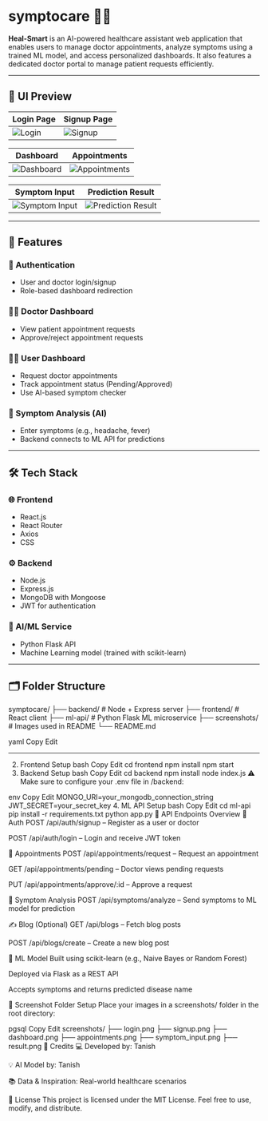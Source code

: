 # symptocare 🏥💡

**Heal-Smart** is an AI-powered healthcare assistant web application that enables users to manage doctor appointments, analyze symptoms using a trained ML model, and access personalized dashboards. It also features a dedicated doctor portal to manage patient requests efficiently.

---

## 📸 UI Preview

| Login Page | Signup Page |
|------------|-------------|
| ![Login](./screenshots/login.png) | ![Signup](./screenshots/signup.png) |

| Dashboard | Appointments |
|-----------|--------------|
| ![Dashboard](./screenshots/dashboard.png) | ![Appointments](./screenshots/appointments.png) |

| Symptom Input | Prediction Result |
|---------------|-------------------|
| ![Symptom Input](./screenshots/symptom_input.png) | ![Prediction Result](./screenshots/result.png) |

---

## 🚀 Features

### 🔐 Authentication
- User and doctor login/signup
- Role-based dashboard redirection

### 👨‍⚕️ Doctor Dashboard
- View patient appointment requests
- Approve/reject appointment requests

### 🧑‍💼 User Dashboard
- Request doctor appointments
- Track appointment status (Pending/Approved)
- Use AI-based symptom checker

### 🤖 Symptom Analysis (AI)
- Enter symptoms (e.g., headache, fever)
- Backend connects to ML API for predictions



---

## 🛠️ Tech Stack

### 🌐 Frontend
- React.js
- React Router
- Axios
- CSS

### ⚙ Backend
- Node.js
- Express.js
- MongoDB with Mongoose
- JWT for authentication

### 🧠 AI/ML Service
- Python Flask API
- Machine Learning model (trained with scikit-learn)

---

## 🗂 Folder Structure

symptocare/
├── backend/ # Node + Express server
├── frontend/ # React client
├── ml-api/ # Python Flask ML microservice
├── screenshots/ # Images used in README
└── README.md

yaml
Copy
Edit

---


2. Frontend Setup
bash
Copy
Edit
cd frontend
npm install
npm start
3. Backend Setup
bash
Copy
Edit
cd backend
npm install
node index.js
⚠ Make sure to configure your .env file in /backend:

env
Copy
Edit
MONGO_URI=your_mongodb_connection_string
JWT_SECRET=your_secret_key
4. ML API Setup
bash
Copy
Edit
cd ml-api
pip install -r requirements.txt
python app.py
🔌 API Endpoints Overview
🧑 Auth
POST /api/auth/signup – Register as a user or doctor

POST /api/auth/login – Login and receive JWT token

📅 Appointments
POST /api/appointments/request – Request an appointment

GET /api/appointments/pending – Doctor views pending requests

PUT /api/appointments/approve/:id – Approve a request

🧠 Symptom Analysis
POST /api/symptoms/analyze – Send symptoms to ML model for prediction

✍️ Blog (Optional)
GET /api/blogs – Fetch blog posts

POST /api/blogs/create – Create a new blog post

🧠 ML Model
Built using scikit-learn (e.g., Naive Bayes or Random Forest)

Deployed via Flask as a REST API

Accepts symptoms and returns predicted disease name

📸 Screenshot Folder Setup
Place your images in a screenshots/ folder in the root directory:

pgsql
Copy
Edit
screenshots/
├── login.png
├── signup.png
├── dashboard.png
├── appointments.png
├── symptom_input.png
├── result.png
🙌 Credits
💻 Developed by: Tanish

💡 AI Model by: Tanish

📚 Data & Inspiration: Real-world healthcare scenarios

📃 License
This project is licensed under the MIT License.
Feel free to use, modify, and distribute.

